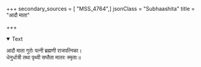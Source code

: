 +++
secondary_sources = [ "MSS_4764",]
jsonClass = "Subhaashita"
title = "आदौ माता"

+++

<details open><summary>Text</summary>

आदौ माता गुरोः पत्नी ब्रह्मणी राजपत्निका।  
धेनुर्धात्री तथा पृथ्वी सप्तैता मातरः स्मृताः॥
</details>
